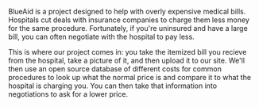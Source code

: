 BlueAid is a project designed to help with overly expensive medical bills.
Hospitals cut deals with insurance companies to charge them less money for
the same procedure. Fortunately, if you're uninsured and have a large bill,
you can often negotiate with the hospital to pay less.

This is where our project comes in: you take the itemized bill you recieve
from the hospital, take a picture of it, and then upload it to our site.
We'll then use an open source database of different costs for common procedures
to look up what the normal price is and compare it to what the hospital
is charging you. You can then take that information into negotiations to
ask for a lower price.
